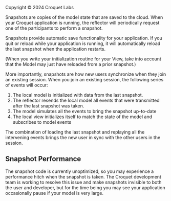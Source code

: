 Copyright © 2024 Croquet Labs

Snapshots are copies of the model state that are saved to the cloud. When your Croquet application is running, the reflector will periodically request one of the participants to perform a snapshot.

Snapshots provide automatic save functionality for your application. If you quit or reload while your application is running, it will automatically reload the last snapshot when the application restarts.

(When you write your initialization routine for your View, take into account that the Model may just have reloaded from a prior snapshot.)

More importantly, snapshots are how new users synchronize when they join an existing session. When you join an existing session, the following series of events will occur:

1. The local model is initialized with data from the last snapshot.
2. The reflector resends the local model all events that were transmitted after the last snapshot was taken.
3. The model simulates all the events to bring the snapshot up-to-date
4. The local view initializes itself to match the state of the model and subscribes to model events

The combination of loading the last snapshot and replaying all the intervening events brings the new user in sync with the other users in the session.

## Snapshot Performance

The snapshot code is currently unoptimized, so you may experience a performance hitch when the snapshot is taken. The Croquet development team is working to resolve this issue and make snapshots invisible to both the user and developer, but for the time being you may see your application occasionally pause if your model is very large.
